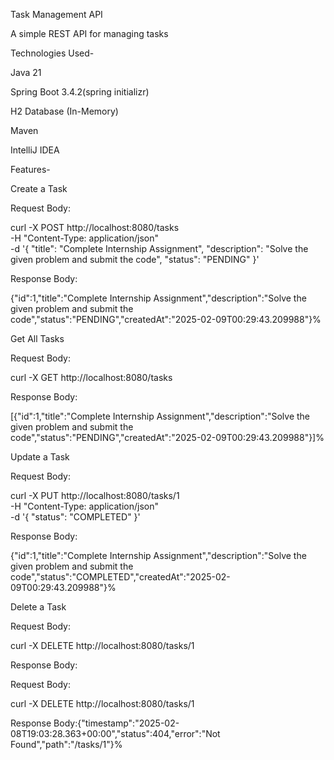 Task Management API

 A simple REST API for managing tasks

Technologies Used-

Java 21

Spring Boot 3.4.2(spring initializr)

H2 Database (In-Memory)

Maven

IntelliJ IDEA

Features-

Create a Task

Request Body:

curl -X POST http://localhost:8080/tasks \
     -H "Content-Type: application/json" \
     -d '{
           "title": "Complete Internship Assignment",
           "description": "Solve the given problem and submit the code",
           "status": "PENDING"
         }'
         
Response Body:

{"id":1,"title":"Complete Internship Assignment","description":"Solve the given problem and submit the code","status":"PENDING","createdAt":"2025-02-09T00:29:43.209988"}%



Get All Tasks

Request Body:

curl -X GET http://localhost:8080/tasks

Response Body:

[{"id":1,"title":"Complete Internship Assignment","description":"Solve the given problem and submit the code","status":"PENDING","createdAt":"2025-02-09T00:29:43.209988"}]%



Update a Task

Request Body:

curl -X PUT http://localhost:8080/tasks/1 \
     -H "Content-Type: application/json" \
     -d '{ "status": "COMPLETED" }'
     
Response Body:

{"id":1,"title":"Complete Internship Assignment","description":"Solve the given problem and submit the code","status":"COMPLETED","createdAt":"2025-02-09T00:29:43.209988"}%



Delete a Task

Request Body:

curl -X DELETE http://localhost:8080/tasks/1

Response Body:

Request Body:

curl -X DELETE http://localhost:8080/tasks/1

Response Body:{"timestamp":"2025-02-08T19:03:28.363+00:00","status":404,"error":"Not Found","path":"/tasks/1"}% 














